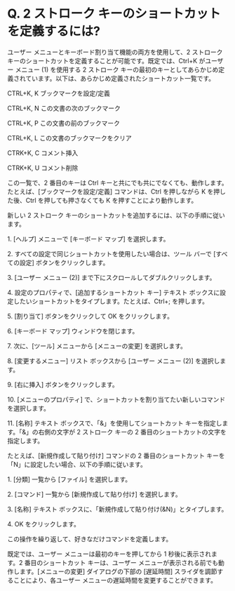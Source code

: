 # Q. 2 ストローク キーのショートカットを定義するには?

ユーザー メニューとキーボード割り当て機能の両方を使用して、2 ストローク キーのショートカットを定義することが可能です。既定では、Ctrl+K がユーザー メニュー (1) を使用する 2 ストローク キーの最初のキーとしてあらかじめ定義されています。以下は、あらかじめ定義されたショートカット一覧です。

CTRL+K, K ブックマークを設定/定義

CTRL+K, N この文書の次のブックマーク

CTRL+K, P この文書の前のブックマーク

CTRL+K, L この文書のブックマークをクリア

CTRK+K, C コメント挿入

CTRK+K, U コメント削除

この一覧で、2 番目のキーは Ctrl キーと共にでも共にでなくても、動作します。たとえば、\[ブックマークを設定/定義\] コマンドは、Ctrl を押しながら K を押した後、Ctrl を押しても押さなくても K を押すことにより動作します。

新しい 2 ストローク キーのショートカットを追加するには、以下の手順に従います。

1\. \[ヘルプ\] メニューで \[キーボード マップ\] を選択します。

2\. すべての設定で同じショートカットを使用したい場合は、ツール バーで \[すべての設定\] ボタンをクリックします。

3\. \[ユーザー メニュー (2)\] まで下にスクロールしてダブルクリックします。

4\. 設定のプロパティで、\[追加するショートカット キー\] テキスト ボックスに設定したいショートカットをタイプします。たとえば、Ctrl+; を押します。

5\. \[割り当て\] ボタンをクリックして OK をクリックします。

6\. \[キーボード マップ\] ウィンドウを閉じます。

7\. 次に、\[ツール\] メニューから \[メニューの変更\] を選択します。

8\. \[変更するメニュー\] リスト ボックスから \[ユーザー メニュー (2)\] を選択します。

9\. \[右に挿入\] ボタンをクリックします。

10\. \[メニューのプロパティ\] で、ショートカットを割り当てたい新しいコマンドを選択します。

11\. \[名称\] テキスト ボックスで、「&」を使用してショートカット キーを指定します。「&」の右側の文字が 2 ストローク キーの 2 番目のショートカットの文字を指定します。

たとえば、\[新規作成して貼り付け\] コマンドの 2 番目のショートカット キーを「N」に設定したい場合、以下の手順に従います。

1\. \[分類\] 一覧から \[ファイル\] を選択します。

2\. \[コマンド\] 一覧から \[新規作成して貼り付け\] を選択します。

3\. \[名称\] テキスト ボックスに、「新規作成して貼り付け(&N)」とタイプします。

4\. OK をクリックします。

この操作を繰り返して、好きなだけコマンドを定義します。

既定では、ユーザー メニューは最初のキーを押してから 1 秒後に表示されます。2 番目のショートカット キーは、ユーザー メニューが表示される前でも動作します。\[メニューの変更\] ダイアログの下部の \[遅延時間\] スライダを調節することにより、各ユーザー メニューの遅延時間を変更することができます。

